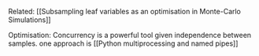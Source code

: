 

Related:
[[Subsampling leaf variables as an optimisation in Monte-Carlo Simulations]]

Optimisation:
Concurrency is a powerful tool given independence between samples. one approach is [[Python multiprocessing and named pipes]]